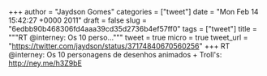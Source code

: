 
+++
author = "Jaydson Gomes"
categories = ["tweet"]
date = "Mon Feb 14 15:42:27 +0000 2011"
draft = false
slug = "6edbb90b468306fd4aaa39cd35d2736b4ef57ff0"
tags = ["tweet"]
title = """RT @interney: Os 10 perso..."""
tweet = true
micro = true
tweet_url = "https://twitter.com/jaydson/status/37174840670560256"
+++
RT @interney: Os 10 personagens de desenhos animados + Troll's: http://ney.me/h3Z9bE
